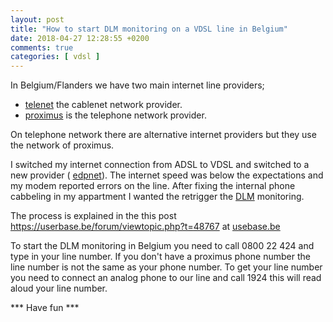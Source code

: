```yaml
---
layout: post
title: "How to start DLM monitoring on a VDSL line in Belgium"
date: 2018-04-27 12:28:55 +0200
comments: true
categories: [ vdsl ]
---
```


In Belgium/Flanders we have two main internet line providers;

 * <a href="https://www.telnet.be">telenet</a> the cablenet network provider. 
 * <a href="https://www.proximus.be">proximus</a> is the telephone network provider.

On telephone network there are alternative internet providers but they use the network
of proximus.

I switched my internet connection from ADSL to VDSL and switched to a new provider ( <a href="https://www.edpnet.be">edpnet</a>).
The internet speed was below the expectations and my modem reported errors on the line. After fixing the internal phone cabbeling in my appartment I wanted the retrigger the <a href="https://www.edpnet.be/en/support/ordering/internet/what-is-dlm-(dynamic-line-management).html">DLM</a> monitoring.

The process is explained in the this post <a href="https://userbase.be/forum/viewtopic.php?t=48767">https://userbase.be/forum/viewtopic.php?t=48767</a> at <a href="https://userbase.be">usebase.be</a>

To start the DLM monitoring in Belgium you need to call 0800 22 424 and type in your line number. If you don't have a proximus phone number the line number is not the same as your phone number. To get your line number you need to connect an analog phone to our line and call 1924 this will read aloud your line number.

*** Have fun ***
 
